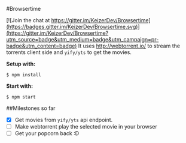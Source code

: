 #Browsertime

[![Join the chat at https://gitter.im/KeizerDev/Browsertime](https://badges.gitter.im/KeizerDev/Browsertime.svg)](https://gitter.im/KeizerDev/Browsertime?utm_source=badge&utm_medium=badge&utm_campaign=pr-badge&utm_content=badge)
It uses http://webtorrent.io/ to stream the torrents client side and `yify/yts` to get the movies.


**Setup with:**  
```
$ npm install
```

**Start with:**
```
$ npm start
```


##Milestones so far
- [x] Get movies from `yify/yts` api endpoint.
- [ ] Make webtorrent play the selected movie in your browser
- [ ] Get your popcorn back :D 
